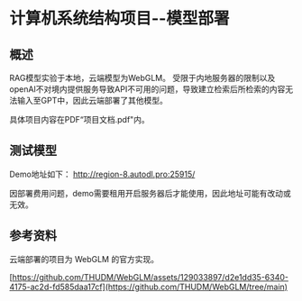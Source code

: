 <h1>计算机系统结构项目--模型部署</h1>

## 概述

RAG模型实验于本地，云端模型为WebGLM。
受限于内地服务器的限制以及openAI不对境内提供服务导致API不可用的问题，导致建立检索后所检索的内容无法输入至GPT中，因此云端部署了其他模型。


具体项目内容在PDF“项目文档.pdf"内。

## 测试模型
Demo地址如下：
http://region-8.autodl.pro:25915/

因部署费用问题，demo需要租用开启服务器后才能使用，因此地址可能有改动或无效。

## 参考资料
云端部署的项目为 WebGLM 的官方实现。

[https://github.com/THUDM/WebGLM/assets/129033897/d2e1dd35-6340-4175-ac2d-fd585daa17cf](https://github.com/THUDM/WebGLM/tree/main)
